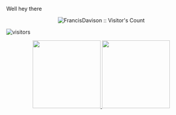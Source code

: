 Well hey there

<p align="center"><img src="https://profile-counter.glitch.me/{FrancisDavison}/count.svg" alt="FrancisDavison :: Visitor's Count" /></p

![visitors](https://visitor-badge.glitch.me/badge?page_id=FrancisDavison.FrancisDavison)

<p align="center">
<a href="https://github.com/AVS1508">
  <img height="180em" src="https://github-readme-stats-eight-theta.vercel.app/api?username=FrancisDavison&show_icons=true&theme=algolia&include_all_commits=true&count_private=true"/>
  <img height="180em" src="https://github-readme-stats-eight-theta.vercel.app/api/top-langs/?username=FrancisDavison&layout=compact&langs_count=8&theme=algolia"/>
</a>
</p>
